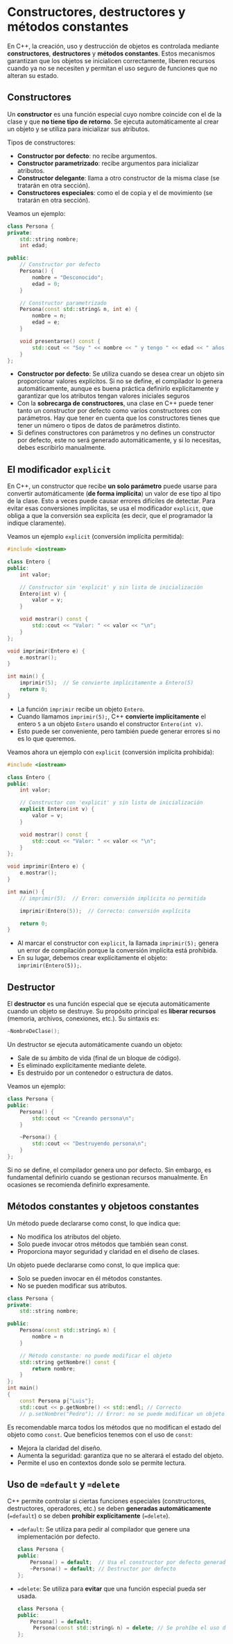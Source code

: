 # Constructores, destructores y métodos constantes

En C++, la creación, uso y destrucción de objetos es controlada mediante **constructores**, **destructores** y **métodos constantes**. Estos mecanismos garantizan que los objetos se inicialicen correctamente, liberen recursos cuando ya no se necesiten y permitan el uso seguro de funciones que no alteran su estado.

## Constructores

Un **constructor** es una función especial cuyo nombre coincide con el de la clase y que **no tiene tipo de retorno**. Se ejecuta automáticamente al crear un objeto y se utiliza para inicializar sus atributos.

Tipos de constructores:

* **Constructor por defecto**: no recibe argumentos.
* **Constructor parametrizado**: recibe argumentos para inicializar atributos.
* **Constructor delegante**: llama a otro constructor de la misma clase (se tratarán en otra sección).
* **Constructores especiales**: como el de copia y el de movimiento (se tratarán en otra sección).

Veamos un ejemplo:

```cpp
class Persona {
private:
    std::string nombre;
    int edad;

public:
    // Constructor por defecto
    Persona() {
        nombre = "Desconocido";
        edad = 0;
    }

    // Constructor parametrizado
    Persona(const std::string& n, int e) {
        nombre = n;
        edad = e;
    }

    void presentarse() const {
        std::cout << "Soy " << nombre << " y tengo " << edad << " años.\n";
    }
};

```
* **Constructor por defecto**: Se utiliza cuando se desea crear un objeto sin proporcionar valores explícitos. Si no se define, el compilador lo genera automáticamente, aunque es buena práctica definirlo explícitamente y garantizar que los atributos tengan valores iniciales seguros
* Con la **sobrecarga de constructores**, una clase en C++ puede tener tanto un constructor por defecto como varios constructores con parámetros. Hay que tener en cuenta que los constructores tienes que tener un número o tipos de datos de parámetros distinto.
* Si defines constructores con parámetros y no defines un constructor por defecto, este no será generado automáticamente, y si lo necesitas, debes escribirlo manualmente.

## El modificador `explicit`

En C++, un constructor que recibe **un solo parámetro** puede usarse para convertir automáticamente (**de forma implícita**) un valor de ese tipo al tipo de la clase. Esto a veces puede causar errores difíciles de detectar.
Para evitar esas conversiones implícitas, se usa el modificador `explicit`, que obliga a que la conversión sea explícita (es decir, que el programador la indique claramente).

Veamos un ejemplo `explicit` (conversión implícita permitida):

```cpp
#include <iostream>

class Entero {
public:
    int valor;

    // Constructor sin 'explicit' y sin lista de inicialización
    Entero(int v) {
        valor = v;
    }

    void mostrar() const {
        std::cout << "Valor: " << valor << "\n";
    }
};

void imprimir(Entero e) {
    e.mostrar();
}

int main() {
    imprimir(5);  // Se convierte implícitamente a Entero(5)
    return 0;
}

```

* La función `imprimir` recibe un objeto `Entero`.
* Cuando llamamos `imprimir(5);`, C++ **convierte implícitamente** el entero `5` a un objeto `Entero` usando el constructor `Entero(int v)`.
* Esto puede ser conveniente, pero también puede generar errores si no es lo que queremos.

Veamos ahora un ejemplo con `explicit` (conversión implícita prohibida):

```cpp
#include <iostream>

class Entero {
public:
    int valor;

    // Constructor con 'explicit' y sin lista de inicialización
    explicit Entero(int v) {
        valor = v;
    }

    void mostrar() const {
        std::cout << "Valor: " << valor << "\n";
    }
};

void imprimir(Entero e) {
    e.mostrar();
}

int main() {
    // imprimir(5);  // Error: conversión implícita no permitida

    imprimir(Entero(5));  // Correcto: conversión explícita

    return 0;
}

```

* Al marcar el constructor con `explicit`, la llamada `imprimir(5);` genera un error de compilación porque la conversión implícita está prohibida.
* En su lugar, debemos crear explícitamente el objeto: `imprimir(Entero(5));`.


## Destructor

El **destructor** es una función especial que se ejecuta automáticamente cuando un objeto se destruye. Su propósito principal es **liberar recursos** (memoria, archivos, conexiones, etc.). Su sintaxis es:

```cpp
~NombreDeClase();
```

Un destructor  se ejecuta automáticamente cuando un objeto:

* Sale de su ámbito de vida (final de un bloque de código).
* Es eliminado explícitamente mediante delete.
* Es destruido por un contenedor o estructura de datos.


Veamos un ejemplo:

```cpp
class Persona {
public:
    Persona() {
        std::cout << "Creando persona\n";
    }

    ~Persona() {
        std::cout << "Destruyendo persona\n";
    }
};
```

Si no se define, el compilador genera uno por defecto. Sin embargo, es fundamental definirlo cuando se gestionan recursos manualmente. En ocasiones se recomienda definirlo expresamente.

## Métodos constantes y objetoos constantes

Un método puede declararse como const, lo que indica que:

* No modifica los atributos del objeto.
* Solo puede invocar otros métodos que también sean const.
* Proporciona mayor seguridad y claridad en el diseño de clases.

Un objeto puede declararse como const, lo que implica que:

* Solo se pueden invocar en él métodos constantes.
* No se pueden modificar sus atributos.




```cpp
class Persona {
private:
    std::string nombre;

public:
    Persona(const std::string& n) {
        nombre = n
    }

    // Método constante: no puede modificar el objeto
    std::string getNombre() const {
        return nombre;
    }
};
int main()
{
    const Persona p{"Luis"};
    std::cout << p.getNombre() << std::endl; // Correcto
    // p.setNombre("Pedro"); // Error: no se puede modificar un objeto constante
```

Es recomendable marca todos los métodos que no modifican el estado del objeto como `const`. Que beneficios tenemos con el uso de `const`:

* Mejora la claridad del diseño.
* Aumenta la seguridad: garantiza que no se alterará el estado del objeto.
* Permite el uso en contextos donde solo se permite lectura.


## Uso de `=default` y `=delete`

C++ permite controlar si ciertas funciones especiales (constructores, destructores, operadores, etc.) se deben **generadas automáticamente** (`=default`) o se deben **prohibir explícitamente** (`=delete`).

* `=default`: Se utiliza para pedir al compilador que genere una implementación por defecto.

    ```cpp
    class Persona {
    public:
        Persona() = default;  // Usa el constructor por defecto generado por el compilador
        ~Persona() = default; // Destructor por defecto
    };
    ```

* `=delete`: Se utiliza para **evitar** que una función especial pueda ser usada.

    ```cpp
    class Persona {
    public:
        Persona() = default;
         Persona(const std::string& n) = delete; // Se prohíbe el uso de constructor que recibe solo el nombre
    };
    ```

